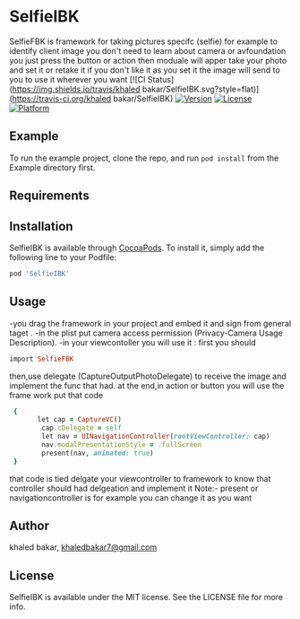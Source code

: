 # SelfieIBK
SelfieFBK is framework for taking pictures specifc (selfie) 
for example to identify client image 
you don't need to learn about camera or avfoundation you just press the button or action 
then moduale will apper take your photo and set it or retake it if you don't like it as you set it the image will send to you
to use it wherever you want
[![CI Status](https://img.shields.io/travis/khaled bakar/SelfieIBK.svg?style=flat)](https://travis-ci.org/khaled bakar/SelfieIBK)
[![Version](https://img.shields.io/cocoapods/v/SelfieIBK.svg?style=flat)](https://cocoapods.org/pods/SelfieIBK)
[![License](https://img.shields.io/cocoapods/l/SelfieIBK.svg?style=flat)](https://cocoapods.org/pods/SelfieIBK)
[![Platform](https://img.shields.io/cocoapods/p/SelfieIBK.svg?style=flat)](https://cocoapods.org/pods/SelfieIBK)

## Example

To run the example project, clone the repo, and run `pod install` from the Example directory first.

## Requirements

## Installation

SelfieIBK is available through [CocoaPods](https://cocoapods.org). To install
it, simply add the following line to your Podfile:

```ruby
pod 'SelfieIBK'
```
## Usage
-you drag the framework in your project and embed it and sign from general taget .
-in the plist put camera access permission (Privacy-Camera Usage Description).
-in your viewcontoller you will use it : 
first you should 
```ruby
import SelfieFBK
```
then,use delegate (CaptureOutputPhotoDelegate) to receive the image and implement the func that had.
at the end,in action or button you will use the frame work put that code 
```ruby
 { 
       let cap = CaptureVC()
        cap.cDelegate = self
        let nav = UINavigationController(rootViewController: cap)
        nav.modalPresentationStyle = .fullScreen
        present(nav, animated: true)
 }
```
that code is tied delgate your viewcontroller to framework to know that controller should had delgeation and implement it
Note:-
present or navigationcontroller is for example you can change it as you want


## Author

khaled bakar, khaledbakar7@gmail.com

## License

SelfieIBK is available under the MIT license. See the LICENSE file for more info.
